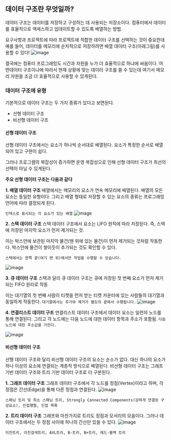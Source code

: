 ## 데이터 구조란 무엇일까?

데이터 구조는 데이터를 저장하고 구성하는 데 사용되는 저장소이다.
컴퓨터에서 데이터를 효율적으로 액세스하고 업데이트할 수 있도록 배열하는 방법.

요구사항과 프로젝트에 따라 프로젝트에 적합한 데이터 구조를 선택하는 것이 중요한데
예를 들어, 데이터를 메모리에 순차적으로 저장하려면 배열 데이터 구조(아래그림)를 사용할 수 있다!
![image](https://github.com/Jae-hong-lee/TIL/assets/72030487/91c2b6a3-36fe-4dec-8f6f-251b89d0d881)

결국에는 컴퓨터 프로그래밍도 시간과 자원을 누가 더 효율적으로 하냐에 싸움이다.
어떤데이터 구조이냐에 따라서 현재 상황에 맞는 데이터 구조를 쓸 수 있는데 여기서 메모리 자원을 조금 더 효율적으로 사용할 수 있게된다.

### 데이터 구조에 유형

기본적으로 데이터 구조는 두 가지 종류가 있다고 보면된다.

- 선형 데이터 구조
- 비선형 데이터 구조

#### 선형 데이터 구조

선형 데이터 구조에서는 요소가 하나씩 순서대로 배열된다.
요소가 특정한 순서로 배열되어 있고 구현이 쉽다.

그러나 프로그램의 복잡성이 증가하면 운영 복잡성으로 인해 선형 데이터 구조가 최선의 선택이 아닐 수 있게된다.

**주요 선형 데이터 구조는 다음과 같다**

**1. 배열 데이터 구조**
배열에서는 메모리의 요소가 연속 메모리에 배열된다. 배열의 모든 요소는 동일한 유형이다.
그리고 배열 형태로 저장할 수 있는 요소의 종류는 프로그래밍 언어에 따라 결정되게 된다.

`인덱스로 표시되는 각 요소가 있는 배열`
![image](https://github.com/Jae-hong-lee/TIL/assets/72030487/984caed3-d203-4b1b-8884-eabbfda74045)

**2. 스택 데이터 구조**
스택 데이터 구조에서 요소는 LIFO 원칙에 따라 저장된다.
즉, 스택에 저장된 마지막 요소가 먼저 제거되는 것.

이는 박스안에 보관된 마지막 물건(맨 위에 있는 물건)이 먼저 제거되는 것처럼 작동한다.
박스안에 물건이 쌓이듯이 추가되는 것도 확인할 수 있다.

`스택에서는 한쪽 끝(여기 맨 위)에서만 작업을 수행할 수 있습니다.`

![image](https://github.com/Jae-hong-lee/TIL/assets/72030487/6d52bd10-f7e3-4332-a6a4-addb68d6ed64)

**3. 큐 데이터 구조**
스택과 달리 큐 데이터 구조는 큐에 저장된 첫 번째 요소가 먼저 제거되는 FIFO 원리로 작동

이는 대기열의 첫 번째 사람이 티켓을 먼저 받는 티켓 카운터에 있는 사람들의 대기열과 동일하게 작동한다.
`대기열에서는 추가와 제거가 별도의 끝에서 수행됩니다.`
![image](https://github.com/Jae-hong-lee/TIL/assets/72030487/ce2b701a-8f1c-4eb2-998e-ac0670af271a)

**4. 연결리스트 데이터 구조**
연결리스트 데이터 구조에서 데이터 요소는 일련의 노드를 통해 연결된다.
그리고 각 노드에는 다음 노드에 대한 데이터 항목과 주소가 포함됨.
`다음 노드에 대한 주소값을 가진다.`

![image](https://github.com/Jae-hong-lee/TIL/assets/72030487/b307c382-77c8-4fee-8c7c-b23e83c8e552)

#### 비선형 데이터 구조

선형 데이터 구조와 달리 비선형 데이터 구조의 요소는 순소가 없다.
대신 하나의 요소가 하나 이상의 요소에 연결되는 계층적 방식으로 배열된다.
비선형 데이터 구조는 그래프 기반 데이터 구조와 트리 기반 데이터 구조로 더 구분된다.

**1. 그래프 데이터 구조**
그래프 데이터 구조에서 각 노드를 정점(Vertex)이라고 하며, 각 정점은 간선(Edge)을 통해 다른 정점과 연결된다.
![image](https://github.com/Jae-hong-lee/TIL/assets/72030487/14f1035d-5e52-4999-8b19-17c8ec39defb)

`스패닝 트리 및 최소 스패닝 트리, Strongly Connected Components(강하게 연결된 구성요소), 인접행렬, 인접 목록`

**2. 트리 데이터 구조**
그래프와 마찬가지로 트리도 정점과 모서리의 모음이다. 그러나 데이터 구조에서는 두 정점 사이에 하나의 간선만 있을 수 있다.
![image](https://github.com/Jae-hong-lee/TIL/assets/72030487/ec38d587-e50d-4eb4-9530-975aa1b11171)

`이진트리, 이진검색트리, AVL트리, B-트리, B+트리, 레드-블랙 트리`
